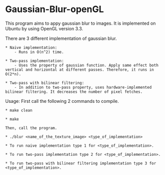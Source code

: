 # Gaussian-Blur-openGL

This program aims to appy gaussian blur to images. It is implemented on Ubuntu by using OpenGL version 3.3.

There are 3 different implementation of gaussian blur.

    * Naive implementation: 
        - Runs in O(n^2) time. 

    * Two-pass implementation:
        - Uses the property of gaussian function. Apply same effect both vertical and horizontal at different passes. Therefore, it runs in O(2*n).

    * Two-pass with bilinear filtering:
        - In addition to two-pass property, uses hardware-implemented bilinear filtering. It decreases the number of pixel fetches.

Usage:
    First call the following 2 commands to compile.

    * make clean

    * make

    Then, call the program.

    * ./blur <name_of_the_texture_image> <type_of_implementation>

    * To run naive implementation type 1 for <type_of_implementation>.

    * To run two-pass implementation type 2 for <type_of_implementation>.

    * To run two-pass with bilinear filtering implementation type 3 for <type_of_implementation>.